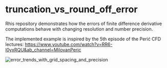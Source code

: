 # truncation_vs_round_off_error
Rhis repository demonstrates how the errors of finite difference derivative computations behave with changing resolution and number precision.

The implemented example is inspired by the 5th episode of the Perić CFD lectures:
https://www.youtube.com/watch?v=RR6-l0yxRQU&ab_channel=MilovanPeric

![error_trends_with_grid_spacing_and_precision](https://github.com/user-attachments/assets/481e57c8-0210-448f-b145-dacc449aeed8)
